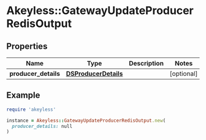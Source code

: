 # Akeyless::GatewayUpdateProducerRedisOutput

## Properties

| Name | Type | Description | Notes |
| ---- | ---- | ----------- | ----- |
| **producer_details** | [**DSProducerDetails**](DSProducerDetails.md) |  | [optional] |

## Example

```ruby
require 'akeyless'

instance = Akeyless::GatewayUpdateProducerRedisOutput.new(
  producer_details: null
)
```

